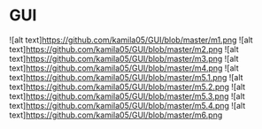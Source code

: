 # GUI
![alt text]https://github.com/kamila05/GUI/blob/master/m1.png
![alt text]https://github.com/kamila05/GUI/blob/master/m2.png
![alt text]https://github.com/kamila05/GUI/blob/master/m3.png
![alt text]https://github.com/kamila05/GUI/blob/master/m4.png
![alt text]https://github.com/kamila05/GUI/blob/master/m5.1.png
![alt text]https://github.com/kamila05/GUI/blob/master/m5.2.png
![alt text]https://github.com/kamila05/GUI/blob/master/m5.3.png
![alt text]https://github.com/kamila05/GUI/blob/master/m5.4.png
![alt text]https://github.com/kamila05/GUI/blob/master/m6.png
